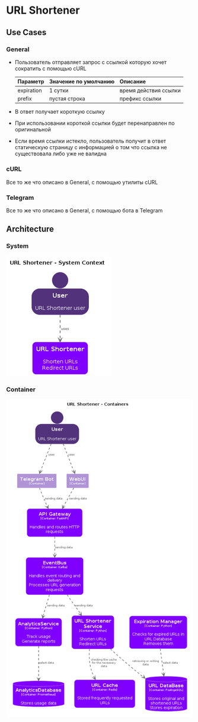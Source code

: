 # URL Shortener

## Use Cases

### General

* Пользователь отправляет запрос с ссылкой которую хочет сократить c помощью cURL

  Параметр|Значение по умолчанию|Описание
  -|-|-
  expiration | 1 сутки | время действия ссылки
  prefix | пустая строка | префикс ссылки

* В ответ получает короткую ссылку
* При использовании короткой ссылки будет перенаправлен по оригинальной
* Если время ссылки истекло, пользователь получит в ответ статическую страницу с информацией о том что ссылка не существовала либо уже не валидна

### cURL

Все то же что описано в General, с помощью утилиты cURL

### Telegram

Все то же что описано в General, с помощью бота в Telegram

## Architecture

### System 

![System](architecture/diagrams/structurizr-SystemContext-001.png)

### Container

![Container](architecture/diagrams/structurizr-Container-001.png)